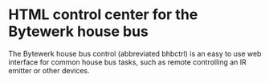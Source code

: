 HTML control center for the Bytewerk house bus
==============================================

The Bytewerk house bus control (abbreviated bhbctrl) is an easy to use web
interface for common house bus tasks, such as remote controlling an IR emitter
or other devices.
